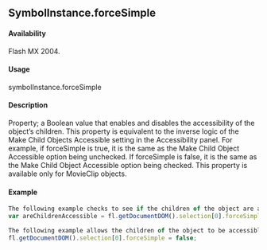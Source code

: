 ## SymbolInstance.forceSimple

#### Availability

Flash MX 2004.

#### Usage

symbolInstance.forceSimple

#### Description

Property; a Boolean value that enables and disables the accessibility of the object’s children. This property is equivalent to the inverse logic of the Make Child Objects Accessible setting in the Accessibility panel. For example, if forceSimple is true, it is the same as the Make Child Object Accessible option being unchecked. If forceSimple is false, it is the same as the Make Child Object Accessible option being checked.
This property is available only for MovieClip objects.

#### Example

```javascript
The following example checks to see if the children of the object are accessible; a return value of false means the children are accessible:
var areChildrenAccessible = fl.getDocumentDOM().selection[0].forceSimple; 

The following example allows the children of the object to be accessible: 
fl.getDocumentDOM().selection[0].forceSimple = false;

```
